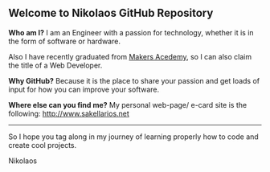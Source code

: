 ## Welcome to Nikolaos GitHub Repository


**Who am I?**
I am an Engineer with a passion for technology, whether it is in the form of software or hardware.

Also I have recently graduated from [Makers Acedemy](http://www.makersacademy.com), so I can also claim the title of a Web Developer.


**Why GitHub?**
Because it is the place to share your passion and get loads of input for how you can improve your software.


**Where else can you find me?**
My personal web-page/ e-card site is the following: http://www.sakellarios.net

------

So I hope you tag along in my journey of learning properly how to code and create cool projects.

Nikolaos
